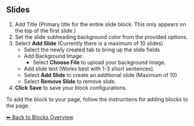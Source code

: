## Slides

1. Add Title (Primary title for the entire slide block. This only appears on the top of the first slide.)
2. Set the slide subheading background color from the provided options.
3. Select **Add Slide** (Currently there is a maximum of 10 slides)
   - Select the newly created tab to bring up the slide fields
   - Add Background Image:
     - Select **Choose File** to upload your background image.
   - Add slide text (Works best with 1-3 short sentences).
   - Select **Add Slide** to create an additional slide (Maximum of 10)
   - Select **Remove Slide** to remove slide.
4. **Click Save** to save your block configurations.

To add the block to your page, follow the instructions for adding blocks to the page.

[⬅︎ Back to Blocks Overview](/Style-Templates/blocks/general)
